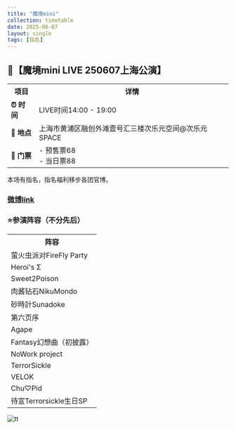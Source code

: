 ```yaml
---
title: "魔境mini"
collection: timetable
date: 2025-06-07
layout: single
tags: [指名]
---
```


<h2>🔮【魔境mini LIVE 250607上海公演】</h2>

<table>
    <tr>
        <th>项目</th>
        <th>详情</th>
    </tr>
    <tr>
        <td><strong>⏰ 时间</strong></td>
        <td>LIVE时间14:00 - 19:00</td>
    </tr>
    <tr>
        <td><strong>📍 地点</strong></td>
        <td>上海市黄浦区融创外滩壹号汇三楼次乐元空间@次乐元SPACE</td>
    </tr>
    <tr>
        <td><strong>🎫 门票</strong></td>
        <td>- 预售票68<br>- 当日票88</td>
    </tr>
</table>

<p>本场有指名，指名福利移步各团官博。</p>
<h3><a href="https://weibo.com/7921113564/PttSE4AgY#comment">微博link</a></h3>

<h3>⭐参演阵容（不分先后）</h3>

<table>
    <tr>
        <th>阵容</th>
    </tr>
    <tr>
        <td>萤火虫派对FireFly Party</td>
    </tr>
    <tr>
        <td>Heroi's Σ</td>
    </tr>
    <tr>
        <td>Sweet2Poison</td>
    </tr>
    <tr>
        <td>肉酱钻石NikuMondo</td>
    </tr>
    <tr>
        <td>砂時計Sunadoke</td>
    </tr>
    <tr>
        <td>第六页序</td>
    </tr>
    <tr>
        <td>Agape</td>
    </tr>
    <tr>
        <td>Fantasy幻想曲（初披露）</td>
    </tr>
    <tr>
        <td>NoWork project</td>
    </tr>
    <tr>
        <td>TerrorSickle</td>
    </tr>
    <tr>
        <td>VELOK</td>
    </tr>
    <tr>
        <td>Chu♡Pid</td>
    </tr>
    <tr>
        <td>待宣Terrorsickle生日SP</td>
    </tr>
</table>

![tt](/timetable/2025/06/images/7_0.jpg)
